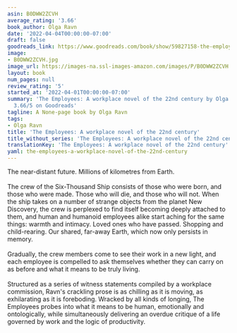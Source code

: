 ```yaml
---
asin: B0DWW2ZCVH
average_rating: '3.66'
book_author: Olga Ravn
date: '2022-04-04T00:00:00-07:00'
draft: false
goodreads_link: https://www.goodreads.com/book/show/59827158-the-employees
image:
- B0DWW2ZCVH.jpg
image_url: https://images-na.ssl-images-amazon.com/images/P/B0DWW2ZCVH.01._SCLZZZZZZZ.jpg
layout: book
num_pages: null
review_rating: '5'
started_at: '2022-04-01T00:00:00-07:00'
summary: 'The Employees: A workplace novel of the 22nd century by Olga Ravn - rated
  3.66/5 on Goodreads'
tagline: A None-page book by Olga Ravn
tags:
- Olga Ravn
title: 'The Employees: A workplace novel of the 22nd century'
title_without_series: 'The Employees: A workplace novel of the 22nd century'
translationKey: 'The Employees: A workplace novel of the 22nd century'
yaml: the-employees-a-workplace-novel-of-the-22nd-century
---
```


The near-distant future. Millions of kilometres from Earth.<br /><br />The crew of the Six-Thousand Ship consists of those who were born, and those who were made. Those who will die, and those who will not. When the ship takes on a number of strange objects from the planet New Discovery, the crew is perplexed to find itself becoming deeply attached to them, and human and humanoid employees alike start aching for the same things: warmth and intimacy. Loved ones who have passed. Shopping and child-rearing. Our shared, far-away Earth, which now only persists in memory.<br /><br />Gradually, the crew members come to see their work in a new light, and each employee is compelled to ask themselves whether they can carry on as before and what it means to be truly living.<br /><br />Structured as a series of witness statements compiled by a workplace commission, Ravn's crackling prose is as chilling as it is moving, as exhilarating as it is foreboding. Wracked by all kinds of longing, The Employees probes into what it means to be human, emotionally and ontologically, while simultaneously delivering an overdue critique of a life governed by work and the logic of productivity.